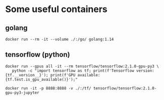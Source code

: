 # Some useful containers

## golang

```
docker run --rm -it --volume ./:/go/ golang:1.14
```

## tensorflow (python)

```
docker run --gpus all -it --rm tensorflow/tensorflow:2.1.0-gpu-py3 \
   python -c "import tensorflow as tf; print(f'Tensorflow version: {tf.__version__}'); print(f'GPU available: {tf.test.is_gpu_available()}');"

docker run -it -p 8888:8888 -v ./:/tf/ tensorflow/tensorflow:2.1.0-gpu-py3-jupyter
```
